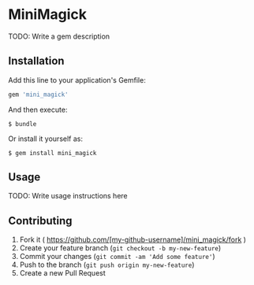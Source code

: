 # MiniMagick

TODO: Write a gem description

## Installation

Add this line to your application's Gemfile:

```ruby
gem 'mini_magick'
```

And then execute:

    $ bundle

Or install it yourself as:

    $ gem install mini_magick

## Usage

TODO: Write usage instructions here

## Contributing

1. Fork it ( https://github.com/[my-github-username]/mini_magick/fork )
2. Create your feature branch (`git checkout -b my-new-feature`)
3. Commit your changes (`git commit -am 'Add some feature'`)
4. Push to the branch (`git push origin my-new-feature`)
5. Create a new Pull Request
